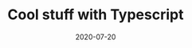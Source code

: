 ---
title: "Cool stuff with Typescript"
date: "2020-07-20"
link: "https://dev.to/aminejvm/cool-stuff-with-typescript-2aah"
---